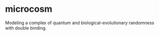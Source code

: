 # microcosm
Modeling a complex of quantum and biological-evolutionary randomness with double binding.

